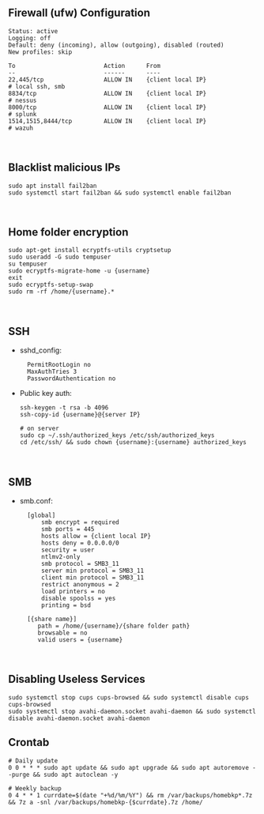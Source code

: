 ## Firewall (ufw) Configuration

    Status: active
    Logging: off
    Default: deny (incoming), allow (outgoing), disabled (routed)
    New profiles: skip
    
    To                         Action      From
    --                         ------      ----
    22,445/tcp                 ALLOW IN    {client local IP}               # local ssh, smb
    8834/tcp                   ALLOW IN    {client local IP}               # nessus
    8000/tcp                   ALLOW IN    {client local IP}               # splunk
    1514,1515,8444/tcp         ALLOW IN    {client local IP}               # wazuh

<br>

## Blacklist malicious IPs
    sudo apt install fail2ban
    sudo systemctl start fail2ban && sudo systemctl enable fail2ban


<br>

## Home folder encryption
    
    sudo apt-get install ecryptfs-utils cryptsetup
    sudo useradd -G sudo tempuser
    su tempuser
    sudo ecryptfs-migrate-home -u {username}
    exit
    sudo ecryptfs-setup-swap
    sudo rm -rf /home/{username}.*

<br>

## SSH
- sshd_config:

        PermitRootLogin no
        MaxAuthTries 3
        PasswordAuthentication no

- Public key auth:

      ssh-keygen -t rsa -b 4096
      ssh-copy-id {username}@{server IP}

      # on server
      sudo cp ~/.ssh/authorized_keys /etc/ssh/authorized_keys
      cd /etc/ssh/ && sudo chown {username}:{username} authorized_keys
        
<br>

## SMB
- smb.conf:

        [global]
            smb encrypt = required
            smb ports = 445
            hosts allow = {client local IP}
            hosts deny = 0.0.0.0/0
            security = user
            ntlmv2-only
            smb protocol = SMB3_11
            server min protocol = SMB3_11
            client min protocol = SMB3_11
            restrict anonymous = 2
            load printers = no
            disable spoolss = yes
            printing = bsd
    
        [{share name}]
           path = /home/{username}/{share folder path}
           browsable = no
           valid users = {username}



<br>

## Disabling Useless Services
    sudo systemctl stop cups cups-browsed && sudo systemctl disable cups cups-browsed
    sudo systemctl stop avahi-daemon.socket avahi-daemon && sudo systemctl disable avahi-daemon.socket avahi-daemon

## Crontab
    # Daily update
    0 0 * * * sudo apt update && sudo apt upgrade && sudo apt autoremove --purge && sudo apt autoclean -y

    # Weekly backup
    0 4 * * 1 currdate=$(date "+%d/%m/%Y") && rm /var/backups/homebkp*.7z && 7z a -snl /var/backups/homebkp-{$currdate}.7z /home/
